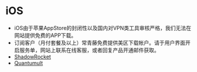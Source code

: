 # iOS

* iOS由于苹果AppStore的封闭性以及国内对VPN类工具审核严格，我们无法在网站提供免费的APP下载。
* 订阅客户（月付套餐及以上）常青藤免费提供美区下载帐户。请于用户界面开启服务单，网站上联系在线客服，或者回复产品开通邮件获取。
* [ShadowRocket ](shadowrocket.md)
* [Quantumult ](quantumult.md)



